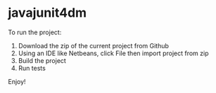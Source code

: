 # javajunit4dm

To run the project:

1. Download the zip of the current project from Github
2. Using an IDE like Netbeans, click File then import project from zip
3. Build the project
4. Run tests

Enjoy!